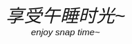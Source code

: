 <!DOCTYPE html>
<html lang="zh">
<head>
    <meta charset="UTF-8">
    <meta name="viewport" content="width=device-width, initial-scale=1.0">
    <title>午睡时光</title>
    <style>
        body {
            display: flex;
            flex-direction: column;
            justify-content: center;
            align-items: center;
            height: 100vh;
            margin: 0;
            font-family: Arial, sans-serif;
        }
        .large-title {
            font-size: 3em;
            font-style: italic;
            text-align: center;
        }
        .small-title {
            font-size: 1.5em;
            font-style: italic;
            text-align: center;
        }
    </style>
</head>
<body>
    <div class="large-title">享受午睡时光~</div>
    <div class="small-title">enjoy snap time~</div>
</body>
</html>


<!---
halitum/halitum is a ✨ special ✨ repository because its `README.md` (this file) appears on your GitHub profile.
You can click the Preview link to take a look at your changes.
--->

